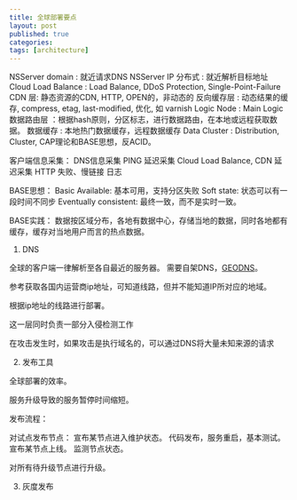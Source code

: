 ```yaml
---
title: 全球部署要点
layout: post
published: true
categories: 
tags: [architecture]
---
```


NSServer domain : 就近请求DNS
NSServer IP 分布式 : 就近解析目标地址
Cloud Load Balance : Load Balance, DDoS Protection, Single-Point-Failure
CDN 层: 静态资源的CDN, HTTP, OPEN的，非动态的
反向缓存层 : 动态结果的缓存, compress, etag, last-modified, 优化, 如 varnish
Logic Node : Main Logic
数据路由层 ：根据hash原则，分区标志，进行数据路由，在本地或远程获取数据。
数据缓存 : 本地热门数据缓存，远程数据缓存
Data Cluster : Distribution, Cluster, CAP理论和BASE思想，反ACID。

客户端信息采集：
    DNS信息采集
    PING 延迟采集
    Cloud Load Balance, CDN 延迟采集
    HTTP 失败、慢链接 日志

BASE思想：
Basic Available: 基本可用，支持分区失败
Soft state: 状态可以有一段时间不同步
Eventually consistent: 最终一致，而不是实时一致。

BASE实践：
数据按区域分布，各地有数据中心，存储当地的数据，同时各地都有缓存，缓存对当地用户而言的热点数据。


1. DNS

全球的客户端一律解析至各自最近的服务器。 需要自架DNS，[GEODNS](https://github.com/abh/geodns)。

参考获取各国内运营商ip地址，可知道线路，但并不能知道IP所对应的地域。

根据ip地址的线路进行部署。

这一层同时负责一部分入侵检测工作

在攻击发生时，如果攻击是执行域名的，可以通过DNS将大量未知来源的请求

2. 发布工具

全球部署的效率。

服务升级导致的服务暂停时间缩短。

发布流程：

对试点发布节点：
    宣布某节点进入维护状态。
    代码发布，服务重启，基本测试。
    宣布某节点上线。
    监测节点状态。

对所有待升级节点进行升级。

3. 灰度发布

